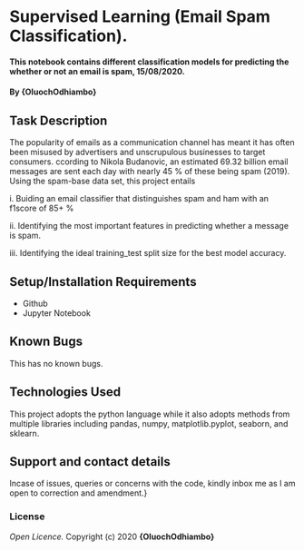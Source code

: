 # Supervised Learning (Email Spam Classification).
#### This notebook contains different classification models for predicting the whether or not an email is spam, 15/08/2020.
#### By **{OluochOdhiambo}**
## Task Description
The popularity of emails as a communication channel has meant it has often been misused by advertisers and unscrupulous businesses to target consumers. ccording to Nikola Budanovic, an estimated 69.32 billion email messages are sent each day with nearly 45 % of these being spam (2019). Using the spam-base data set, this project entails

i. Buiding an email classifier that distinguishes spam and ham with an f1score of 85+ %

ii. Identifying the most important features in predicting whether a message is spam.

iii. Identifying the ideal training_test split size for the best model accuracy.

## Setup/Installation Requirements
* Github
* Jupyter Notebook
## Known Bugs
This has no known bugs.
## Technologies Used
This project adopts the python language while it also adopts methods from multiple libraries including pandas, numpy, matplotlib.pyplot, seaborn, and sklearn.
## Support and contact details
Incase of issues, queries or concerns with the code, kindly inbox me as I am open to correction and amendment.}
### License
*Open Licence.*
Copyright (c) 2020 **{OluochOdhiambo}**
